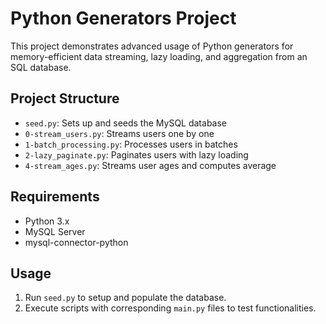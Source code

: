 # Python Generators Project

This project demonstrates advanced usage of Python generators for memory-efficient data streaming, lazy loading, and aggregation from an SQL database.

## Project Structure
- `seed.py`: Sets up and seeds the MySQL database
- `0-stream_users.py`: Streams users one by one
- `1-batch_processing.py`: Processes users in batches
- `2-lazy_paginate.py`: Paginates users with lazy loading
- `4-stream_ages.py`: Streams user ages and computes average

## Requirements
- Python 3.x
- MySQL Server
- mysql-connector-python

## Usage
1. Run `seed.py` to setup and populate the database.
2. Execute scripts with corresponding `main.py` files to test functionalities.
